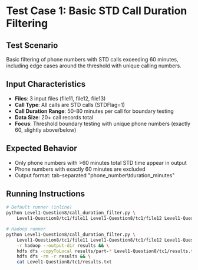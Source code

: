 # Test Case 1: Basic STD Call Duration Filtering

## Test Scenario
Basic filtering of phone numbers with STD calls exceeding 60 minutes, including edge cases around the threshold with unique calling numbers.

## Input Characteristics
- **Files**: 3 input files (file11, file12, file13)
- **Call Type**: All calls are STD calls (STDFlag=1)
- **Call Duration Range**: 50-80 minutes per call for boundary testing
- **Data Size**: 20+ call records total
- **Focus**: Threshold boundary testing with unique phone numbers (exactly 60, slightly above/below)

## Expected Behavior
- Only phone numbers with >60 minutes total STD time appear in output
- Phone numbers with exactly 60 minutes are excluded
- Output format: tab-separated "phone_number\tduration_minutes"

## Running Instructions

```bash
# Default runner (inline)
python Level1-Question8/call_duration_filter.py \
    Level1-Question8/tc1/file11 Level1-Question8/tc1/file12 Level1-Question8/tc1/file13
```

```bash
# Hadoop runner
python Level1-Question8/call_duration_filter.py \
    Level1-Question8/tc1/file11 Level1-Question8/tc1/file12 Level1-Question8/tc1/file13 \
    -r hadoop --output-dir results && \
    hdfs dfs -copyToLocal results/part-* Level1-Question8/tc1/results.txt && \
    hdfs dfs -rm -r results && \
    cat Level1-Question8/tc1/results.txt
```
